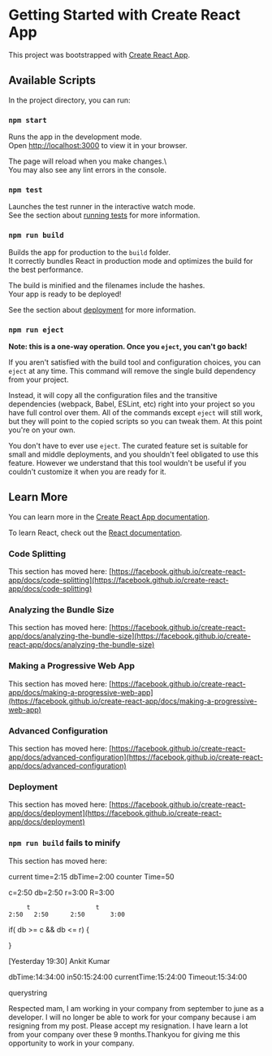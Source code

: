 # Getting Started with Create React App

This project was bootstrapped with [Create React App](https://github.com/facebook/create-react-app).

## Available Scripts

In the project directory, you can run:

### `npm start`

Runs the app in the development mode.\
Open [http://localhost:3000](http://localhost:3000) to view it in your browser.

The page will reload when you make changes.\    
You may also see any lint errors in the console.

### `npm test`

Launches the test runner in the interactive watch mode.\
See the section about [running tests](https://facebook.github.io/create-react-app/docs/running-tests) for more information.

### `npm run build`
<!-- open sshcliennt -->
Builds the app for production to the `build` folder.\
It correctly bundles React in production mode and optimizes the build for the best performance.
<!-- connect ss using ternminal -->
The build is minified and the filenames include the hashes.\
Your app is ready to be deployed!

See the section about [deployment](https://facebook.github.io/create-react-app/docs/deployment) for more information.

### `npm run eject`

**Note: this is a one-way operation. Once you `eject`, you can't go back!**

If you aren't satisfied with the build tool and configuration choices, you can `eject` at any time. This command will remove the single build dependency from your project.

Instead, it will copy all the configuration files and the transitive dependencies (webpack, Babel, ESLint, etc) right into your project so you have full control over them. All of the commands except `eject` will still work, but they will point to the copied scripts so you can tweak them. At this point you're on your own.

You don't have to ever use `eject`. The curated feature set is suitable for small and middle deployments, and you shouldn't feel obligated to use this feature. However we understand that this tool wouldn't be useful if you couldn't customize it when you are ready for it.

## Learn More

You can learn more in the [Create React App documentation](https://facebook.github.io/create-react-app/docs/getting-started).

To learn React, check out the [React documentation](https://reactjs.org/).

### Code Splitting

This section has moved here: [https://facebook.github.io/create-react-app/docs/code-splitting](https://facebook.github.io/create-react-app/docs/code-splitting)

### Analyzing the Bundle Size

This section has moved here: [https://facebook.github.io/create-react-app/docs/analyzing-the-bundle-size](https://facebook.github.io/create-react-app/docs/analyzing-the-bundle-size)

### Making a Progressive Web App

This section has moved here: [https://facebook.github.io/create-react-app/docs/making-a-progressive-web-app](https://facebook.github.io/create-react-app/docs/making-a-progressive-web-app)

### Advanced Configuration

This section has moved here: [https://facebook.github.io/create-react-app/docs/advanced-configuration](https://facebook.github.io/create-react-app/docs/advanced-configuration)

### Deployment

This section has moved here: [https://facebook.github.io/create-react-app/docs/deployment](https://facebook.github.io/create-react-app/docs/deployment)

### `npm run build` fails to minify
<!-- https://reactjsexample.com/html5-canvas-countdown-clock-react-component/ -->

This section has moved here: [](https://facebook.github.io/create-react-app/docs/troubleshooting#npm-run-build-fails-to-minify)

current time=2:15
dbTime=2:00
counter Time=50 

c=2:50
db=2:50
r=3:00
R=3:00

         t                  t
    2:50   2:50      2:50       3:00
if( db  >=  c    &&   db    <=    r)
{


}
 <!-- console.log('dbTime:'+ dbtime.toTimeString() + 'in50:'+increaseTime50.toLocaleTimeString('it-IT')+' currentTime:'+increaseTime50.toLocaleTimeString('it-IT')+"  Timeout:"+TimeOut.toLocaleTimeString('it-IT')); -->


[Yesterday 19:30] Ankit Kumar


dbTime:14:34:00 
in50:15:24:00 
currentTime:15:24:00 
Timeout:15:34:00       

querystring

 Respected mam,
 I am working in your company from september to june as a developer.
 I will no longer be able to work for your company because i am resigning from my post.
 Please accept my resignation.
 I have learn a lot from your company over these 9 months.Thankyou for giving me this opportunity to work in your company.